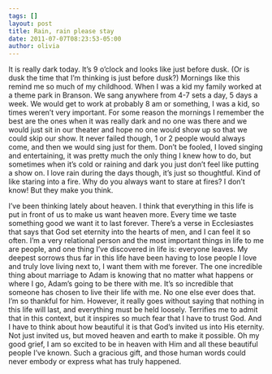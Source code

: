 ```yaml
---
tags: []
layout: post
title: Rain, rain please stay
date: 2011-07-07T08:23:53-05:00
author: olivia
---
```


It is really dark today. It’s 9 o’clock and looks like just before dusk. (Or is dusk the time that I’m thinking is just before dusk?) Mornings like this remind me so much of my childhood. When I was a kid my family worked at a theme park in Branson. We sang anywhere from 4-7 sets a day, 5 days a week. We would get to work at probably 8 am or something, I was a kid, so times weren’t very important. For some reason the mornings I remember the best are the ones when it was really dark and no one was there and we would just sit in our theater and hope no one would show up so that we could skip our show. It never failed though, 1 or 2 people would always come, and then we would sing just for them. Don’t be fooled, I loved singing and entertaining, it was pretty much the only thing I knew how to do, but sometimes when it’s cold or raining and dark you just don’t feel like putting a show on. I love rain during the days though, it’s just so thoughtful. Kind of like staring into a fire. Why do you always want to stare at fires? I don’t know! But they make you think.

I’ve been thinking lately about heaven. I think that everything in this life is put in front of us to make us want heaven more. Every time we taste something good we want it to last forever. There’s a verse in Ecclesiastes that says that God set eternity into the hearts of men, and I can feel it so often. I’m a very relational person and the most important things in life to me are people, and one thing I’ve discovered in life is: everyone leaves. My deepest sorrows thus far in this life have been having to lose people I love and truly love living next to, I want them with me forever. The one incredible thing about marriage to Adam is knowing that no matter what happens or where I go, Adam’s going to be there with me. It’s so incredible that someone has chosen to live their life with me. No one else ever does that. I’m so thankful for him. However, it really goes without saying that nothing in this life will last, and everything must be held loosely. Terrifies me to admit that in this context, but it inspires so much fear that I have to trust God. And I have to think about how beautiful it is that God’s invited us into His eternity. Not just invited us, but moved heaven and earth to make it possible. Oh my good grief, I am so excited to be in heaven with Him and all these beautiful people I’ve known. Such a gracious gift, and those human words could never embody or express what has truly happened.
